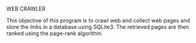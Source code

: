 WEB CRAWLER

This objective of this program is to crawl web and collect web pages and store the links in a database using SQLite3. The retrieved pages are then ranked using the page-rank algorithm.
